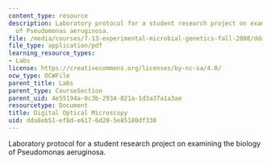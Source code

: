 ```yaml
---
content_type: resource
description: Laboratory protocol for a student research project on examining the biology
  of Pseudomonas aeruginosa.
file: /media/courses/7-13-experimental-microbial-genetics-fall-2008/dda8eb51ef8de6176d205e85180df330_MIT7_13f08_lab09_Protocol_DIC.pdf
file_type: application/pdf
learning_resource_types:
- Labs
license: https://creativecommons.org/licenses/by-nc-sa/4.0/
ocw_type: OCWFile
parent_title: Labs
parent_type: CourseSection
parent_uid: 4e55194a-0c3b-2934-821a-1d3a37a1a3ae
resourcetype: Document
title: Digital Optical Microscopy
uid: dda8eb51-ef8d-e617-6d20-5e85180df330
---
```

Laboratory protocol for a student research project on examining the biology of Pseudomonas aeruginosa.